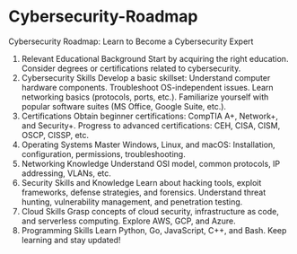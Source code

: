 # Cybersecurity-Roadmap
Cybersecurity Roadmap: Learn to Become a Cybersecurity Expert
1. Relevant Educational Background
Start by acquiring the right education. Consider degrees or certifications related to cybersecurity.
2. Cybersecurity Skills
Develop a basic skillset:
Understand computer hardware components.
Troubleshoot OS-independent issues.
Learn networking basics (protocols, ports, etc.).
Familiarize yourself with popular software suites (MS Office, Google Suite, etc.).
3. Certifications
Obtain beginner certifications:
CompTIA A+, Network+, and Security+.
Progress to advanced certifications:
CEH, CISA, CISM, OSCP, CISSP, etc.
4. Operating Systems
Master Windows, Linux, and macOS:
Installation, configuration, permissions, troubleshooting.
5. Networking Knowledge
Understand OSI model, common protocols, IP addressing, VLANs, etc.
6. Security Skills and Knowledge
Learn about hacking tools, exploit frameworks, defense strategies, and forensics.
Understand threat hunting, vulnerability management, and penetration testing.
7. Cloud Skills
Grasp concepts of cloud security, infrastructure as code, and serverless computing.
Explore AWS, GCP, and Azure.
8. Programming Skills
Learn Python, Go, JavaScript, C++, and Bash.
Keep learning and stay updated!
